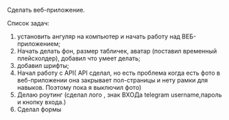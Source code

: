 Сделать веб-приложение.


Список задач:
1) установить ангуляр на компьютер и начать работу над ВЕБ-приложением;
2) Начать делать фон, размер табличек, аватар (поставил временный плейсхолдер), добавил что умеет делать;
3) добавил шрифты;
4) Начал работу с API( API сделал, но есть проблема когда есть фото в веб-приложении она закрывает пол-страницы и нету рамки для навыков. Поэтому пока я выключил фото)
5) Делаю роутинг (сделал лого , знак ВХОДа telegram username,пароль и кнопку входа.)
6) Сделал формы
